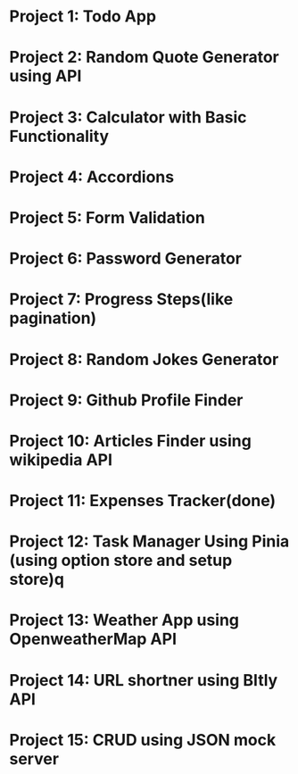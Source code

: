 # Project 1: Todo App
# Project 2: Random Quote Generator using API
# Project 3: Calculator with Basic Functionality
# Project 4: Accordions
# Project 5: Form Validation
# Project 6: Password Generator
# Project 7: Progress Steps(like pagination)
# Project 8: Random Jokes Generator
# Project 9: Github Profile Finder
# Project 10: Articles Finder using wikipedia API
# Project 11: Expenses Tracker(done)

# Project 12: Task Manager Using Pinia (using option store and setup store)q

# Project 13: Weather App using OpenweatherMap API
# Project 14: URL shortner using BItly API
# Project 15: CRUD using JSON mock server